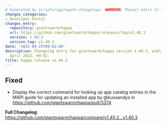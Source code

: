 ```yaml
---
# Generated by scripts/aggregate-changelogs. WARNING: Manual edits to this files will be overwritten.
changes_categories:
- Developer Portal
changes_entry:
  repository: giantswarm/happa
  url: https://github.com/giantswarm/happa/releases/tag/v1.40.3
  version: 1.40.3
  version_tag: v1.40.3
date: '2022-04-25T09:02:09'
description: Changelog entry for giantswarm/happa version 1.40.3, published on 25
  April 2022, 09:02.
title: happa release v1.40.3
---
```


## Fixed
* Display the correct command for looking up app catalog entries in the MAPI guide for updating an installed app by @kuosandys in https://github.com/giantswarm/happa/pull/3374


**Full Changelog**: https://github.com/giantswarm/happa/compare/v1.40.2...v1.40.3
